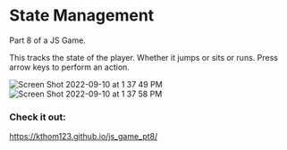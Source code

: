 # State Management

Part 8 of a JS Game. 

This tracks the state of the player. Whether it jumps or sits or runs. Press arrow keys to perform an action.

![Screen Shot 2022-09-10 at 1 37 49 PM](https://user-images.githubusercontent.com/99015262/189469021-7b7f7c03-8376-46fa-9346-c289a6bbb115.png)
![Screen Shot 2022-09-10 at 1 37 58 PM](https://user-images.githubusercontent.com/99015262/189469027-20e54684-77ab-4109-8955-082b4186826e.png)


### Check it out:
https://kthom123.github.io/js_game_pt8/
